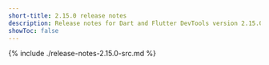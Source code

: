 ```yaml
---
short-title: 2.15.0 release notes
description: Release notes for Dart and Flutter DevTools version 2.15.0.
showToc: false
---
```


{% include ./release-notes-2.15.0-src.md %}
